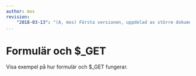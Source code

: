 ```yaml
---
author: mos
revision:
    "2018-03-13": "(A, mos) Första versionen, uppdelad av större dokument."
...
```

Formulär och $\_GET
=======================

Visa exempel på hur formulär och $\_GET fungerar.
